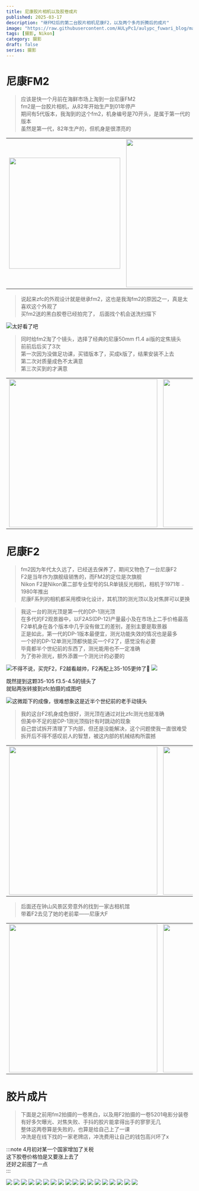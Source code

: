 ```yaml
---
title: 尼康胶片相机以及胶卷成片
published: 2025-03-17
description: "继FM2后的第二台胶片相机尼康F2，以及两个多月折腾后的成片"
image: "https://raw.githubusercontent.com/AULyPc1/aulypc_fuwari_blog/main/picture/mypic/data/nikon-file-camera&my_first_film/Gn7952Sb0AAYZbT.webp"
tags: [摄影, Nikon]
category: 摄影
draft: false
series: 摄影
---
```


# 尼康FM2
> 应该是快一个月前在海鲜市场上淘到一台尼康FM2  
> fm2是一台胶片相机，从82年开始生产到01年停产  
> 期间有5代版本，我淘到的这个fm2，机身编号是70开头，是属于第一代的版本  
> 虽然是第一代，82年生产的，但机身是很漂亮的  
<table><tr>
<td><img src="https://raw.githubusercontent.com/AULyPc1/aulypc_fuwari_blog/main/picture/mypic/data/my_first_camera_nikon-zfc/fm2_1.webp" border=0 width=300 height="" ></td>
<td><img src="https://raw.githubusercontent.com/AULyPc1/aulypc_fuwari_blog/main/picture/mypic/data/my_first_camera_nikon-zfc/number.webp" border=0 width=400 height="" ></td>
</tr></table>
  
> 说起来zfc的外观设计就是继承fm2，这也是我淘fm2的原因之一，真是太喜欢这个外观了  
> 买fm2送的黑白胶卷已经拍完了， 后面找个机会送洗扫描下  

![](https://raw.githubusercontent.com/AULyPc1/aulypc_fuwari_blog/main/picture/mypic/data/nikon-file-camera&my_first_film/fm2-28f3.5.webp "太好看了吧")
  
> 同时给fm2淘了个镜头，选择了经典的尼康50mm f1.4 ai版的定焦镜头  
> 前前后后买了3次  
> 第一次因为没做足功课，买错版本了，买成k版了，结果安装不上去  
> 第二次对质量成色不太满意  
> 第三次买到的才满意  
<table><tr>
<td><img src="https://raw.githubusercontent.com/AULyPc1/aulypc_fuwari_blog/main/picture/mypic/data/my_first_camera_nikon-zfc/50mm_1.webp" border=0 width=400 height="" ></td>
<td><img src="https://raw.githubusercontent.com/AULyPc1/aulypc_fuwari_blog/main/picture/mypic/data/my_first_camera_nikon-zfc/50mm_2.webp" border=0 width=400 height="" ></td>
</tr></table>
  
# 尼康F2
> fm2因为年代太久远了，已经送去保养了，期间又物色了一台尼康F2  
> F2是当年作为旗舰级销售的，而FM2的定位是次旗舰  
> Nikon F2是Nikon第二部专业型号的SLR单镜反光相机，相机于1971年﹣1980年推出  
> 尼康F系列的相机都采用模块化设计，其机顶的测光顶以及对焦屏可以更换  
  
> 我这一台的测光顶是第一代的DP-1测光顶  
> 在多代的F2观景器中，以F2AS(DP-12)产量最小及在市场上二手价格最高  
> F2单机身在各个版本中几乎没有做工的差别，差别主要是取景器  
> 正是如此，第一代的DP-1版本最便宜，测光功能失效的情况也是最多  
> 一个好的DP-12单测光顶都快能买一个F2了，感觉没有必要  
> 毕竟都半个世纪前的东西了，测光能用也不一定准确  
> 为了弥补测光，额外添置一个测光计的必要的  

![](https://raw.githubusercontent.com/AULyPc1/aulypc_fuwari_blog/main/picture/mypic/data/nikon-file-camera&my_first_film/IMG_20250316_201822.webp "不得不说，买完F2，F2越看越帅，F2再配上35-105更帅了🥰")
![](https://raw.githubusercontent.com/AULyPc1/aulypc_fuwari_blog/main/picture/mypic/data/nikon-file-camera&my_first_film/f2-35105.webp)

既然提到这颗35-105 f3.5-4.5的镜头了  
就贴两张转接到zfc拍摄的成图吧  

![](https://raw.githubusercontent.com/AULyPc1/aulypc_fuwari_blog/main/picture/mypic/data/nikon-file-camera&my_first_film/Gn7955AbgAAJ6N1.webp "这微距下的成像，很难想象这是近半个世纪前的老手动镜头")

> 我的这台F2机身成色很好，测光顶在通过对比zfc测光也挺准确  
> 但美中不足的是DP-1测光顶指针有时跳动的现象  
> 自己尝试拆开清理了下内部，但还是没能解决，这个问题使我一直很难受  
> 拆开后不得不感叹前人的智慧，被这内部的机械结构所震撼  

<table><tr>
<td><img src="https://raw.githubusercontent.com/AULyPc1/aulypc_fuwari_blog/main/picture/mypic/data/nikon-file-camera&my_first_film/IMG_20250316_103013.webp" border=0 width=400 height="" ></td>
<td><img src="https://raw.githubusercontent.com/AULyPc1/aulypc_fuwari_blog/main/picture/mypic/data/nikon-file-camera&my_first_film/IMG_20250316_103005.webp" border=0 width=400 height="" ></td>
</tr></table>

> 后面还在钟山风景区旁意外的找到一家古相机馆  
> 带着F2去见了她的老前辈——尼康大F  
<table><tr>
<td><img src="https://raw.githubusercontent.com/AULyPc1/aulypc_fuwari_blog/main/picture/mypic/data/nikon-file-camera&my_first_film/IMG_20250313_155643.webp" border=0 width=400 height="" ></td>
<td><img src="https://raw.githubusercontent.com/AULyPc1/aulypc_fuwari_blog/main/picture/mypic/data/nikon-file-camera&my_first_film/IMG_20250313_155240.webp" border=0 width=400 height="" ></td>
</tr></table>

# 胶片成片
> 下面是之前用fm2拍摄的一卷黑白，以及用F2拍摄的一卷5201电影分装卷  
> 有好多欠曝光、对焦失败、手抖的胶片能拿得出手的寥寥无几  
> 整体这两卷算是失败的，也算是给自己上了一课  
> 冲洗是在线下找的一家老牌店，冲洗费用让自己的钱包高兴坏了x  

:::note
4月初对某一个国家增加了关税  
这下胶卷价格怕是又要涨上去了  
还好之前囤了一点  
:::

![](https://raw.githubusercontent.com/AULyPc1/aulypc_fuwari_blog/main/picture/mypic/data/nikon-file-camera&my_first_film/25670033.webp)
![](https://raw.githubusercontent.com/AULyPc1/aulypc_fuwari_blog/main/picture/mypic/data/nikon-file-camera&my_first_film/25670011.webp)
![](https://raw.githubusercontent.com/AULyPc1/aulypc_fuwari_blog/main/picture/mypic/data/nikon-file-camera&my_first_film/25680021.webp)
![](https://raw.githubusercontent.com/AULyPc1/aulypc_fuwari_blog/main/picture/mypic/data/nikon-file-camera&my_first_film/25680034.webp)
![](https://raw.githubusercontent.com/AULyPc1/aulypc_fuwari_blog/main/picture/mypic/data/nikon-file-camera&my_first_film/IMG_20250320_231523.webp)
![](https://raw.githubusercontent.com/AULyPc1/aulypc_fuwari_blog/main/picture/mypic/data/nikon-file-camera&my_first_film/IMG_20250320_231559.webp)
![](https://raw.githubusercontent.com/AULyPc1/aulypc_fuwari_blog/main/picture/mypic/data/nikon-file-camera&my_first_film/28760015.webp)
![](https://raw.githubusercontent.com/AULyPc1/aulypc_fuwari_blog/main/picture/mypic/data/nikon-file-camera&my_first_film/28760018.webp)
![](https://raw.githubusercontent.com/AULyPc1/aulypc_fuwari_blog/main/picture/mypic/data/nikon-file-camera&my_first_film/28760025.webp)
![](https://raw.githubusercontent.com/AULyPc1/aulypc_fuwari_blog/main/picture/mypic/data/nikon-file-camera&my_first_film/28760024.webp)
![](https://raw.githubusercontent.com/AULyPc1/aulypc_fuwari_blog/main/picture/mypic/data/nikon-file-camera&my_first_film/28760027.webp)
![](https://raw.githubusercontent.com/AULyPc1/aulypc_fuwari_blog/main/picture/mypic/data/nikon-file-camera&my_first_film/28760026.webp)
![](https://raw.githubusercontent.com/AULyPc1/aulypc_fuwari_blog/main/picture/mypic/data/nikon-file-camera&my_first_film/28760028.webp)
![](https://raw.githubusercontent.com/AULyPc1/aulypc_fuwari_blog/main/picture/mypic/data/nikon-file-camera&my_first_film/28760030.webp)
![](https://raw.githubusercontent.com/AULyPc1/aulypc_fuwari_blog/main/picture/mypic/data/nikon-file-camera&my_first_film/28760031.webp)
![](https://raw.githubusercontent.com/AULyPc1/aulypc_fuwari_blog/main/picture/mypic/data/nikon-file-camera&my_first_film/28760032.webp)
![](https://raw.githubusercontent.com/AULyPc1/aulypc_fuwari_blog/main/picture/mypic/data/nikon-file-camera&my_first_film/28760034.webp)
![](https://raw.githubusercontent.com/AULyPc1/aulypc_fuwari_blog/main/picture/mypic/data/nikon-file-camera&my_first_film/28760035.webp)

